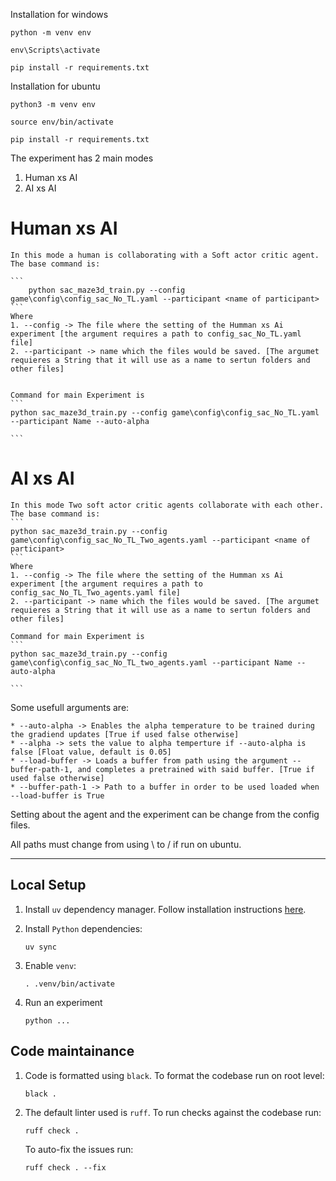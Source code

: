 Installation for windows

```
python -m venv env

env\Scripts\activate

pip install -r requirements.txt
```


Installation for ubuntu

```
python3 -m venv env

source env/bin/activate

pip install -r requirements.txt
```

The experiment has 2 main modes
1. Human xs AI
2. AI xs AI 

# Human xs AI 
    In this mode a human is collaborating with a Soft actor critic agent.
    The base command is:

    ```
        python sac_maze3d_train.py --config game\config\config_sac_No_TL.yaml --participant <name of participant>
    ```
    Where 
    1. --config -> The file where the setting of the Humman xs Ai experiment [the argument requires a path to config_sac_No_TL.yaml file]
    2. --participant -> name which the files would be saved. [The argumet requieres a String that it will use as a name to sertun folders and other files]

    
    Command for main Experiment is 
    ```
    python sac_maze3d_train.py --config game\config\config_sac_No_TL.yaml --participant Name --auto-alpha

    ```



# AI xs AI
    In this mode Two soft actor critic agents collaborate with each other.
    The base command is:
    ```
    python sac_maze3d_train.py --config game\config\config_sac_No_TL_Two_agents.yaml --participant <name of participant>
    ```
    Where 
    1. --config -> The file where the setting of the Humman xs Ai experiment [the argument requires a path to config_sac_No_TL_Two_agents.yaml file]
    2. --participant -> name which the files would be saved. [The argumet requieres a String that it will use as a name to sertun folders and other files]

    Command for main Experiment is 
    ```
    python sac_maze3d_train.py --config game\config\config_sac_No_TL_two_agents.yaml --participant Name --auto-alpha

    ```

Some  usefull arguments are:

    * --auto-alpha -> Enables the alpha temperature to be trained during the gradiend updates [True if used false otherwise]
    * --alpha -> sets the value to alpha temperture if --auto-alpha is false [Float value, default is 0.05]
    * --load-buffer -> Loads a buffer from path using the argument --buffer-path-1, and completes a pretrained with said buffer. [True if used false otherwise]
    * --buffer-path-1 -> Path to a buffer in order to be used loaded when --load-buffer is True

Setting about the agent and the experiment can be change from the config files.

All paths must change from using \ to / if run on ubuntu.

---

## Local Setup

1. Install `uv` dependency manager. Follow installation instructions [here](https://docs.astral.sh/uv/getting-started/installation/).

2. Install `Python` dependencies:

   ```shell
   uv sync
   ```

3. Enable `venv`:

   ```shell
   . .venv/bin/activate
   ```

4. Run an experiment

   ```shell
   python ...
   ```

## Code maintainance

1. Code is formatted using `black`. To format the codebase run on root level:

    ```shell
    black .
    ```

2. The default linter used is `ruff`. To run checks against the codebase run:

    ```shell
    ruff check .
    ```

   To auto-fix the issues run:

    ```shell
    ruff check . --fix
    ```
